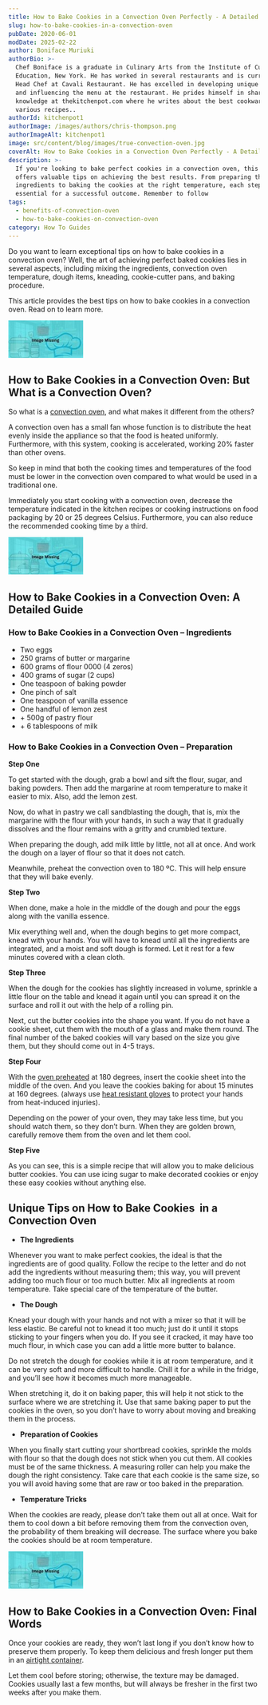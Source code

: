 ```yaml
---
title: How to Bake Cookies in a Convection Oven Perfectly - A Detailed Guide
slug: how-to-bake-cookies-in-a-convection-oven
pubDate: 2020-06-01
modDate: 2025-02-22
author: Boniface Muriuki
authorBio: >-
  Chef Boniface is a graduate in Culinary Arts from the Institute of Culinary
  Education, New York. He has worked in several restaurants and is currently the
  Head Chef at Cavali Restaurant. He has excelled in developing unique recipes
  and influencing the menu at the restaurant. He prides himself in sharing his
  knowledge at thekitchenpot.com where he writes about the best cookware for
  various recipes..
authorId: kitchenpot1
authorImage: /images/authors/chris-thompson.png
authorImageAlt: kitchenpot1
image: src/content/blog/images/true-convection-oven.jpg
coverAlt: How to Bake Cookies in a Convection Oven Perfectly - A Detailed Guide
description: >-
  If you're looking to bake perfect cookies in a convection oven, this article
  offers valuable tips on achieving the best results. From preparing the
  ingredients to baking the cookies at the right temperature, each step is
  essential for a successful outcome. Remember to follow
tags:
  - benefits-of-convection-oven
  - how-to-bake-cookies-on-convection-oven
category: How To Guides
---
```


Do you want to learn exceptional tips on how to bake cookies in a convection oven? Well, the art of achieving perfect baked cookies lies in several aspects, including mixing the ingredients, convection oven temperature, dough items, kneading, cookie-cutter pans, and baking procedure.

This article provides the best tips on how to bake cookies in a convection oven. Read on to learn more.

![How to Bake Cookies in a Convection Oven](images/portablegasgrill.jpg)

## **How to Bake Cookies in a Convection Oven: But What is a Convection Oven?**

So what is a [convection oven](https://en.wikipedia.org/wiki/Convection_oven), and what makes it different from the others? 

A convection oven has a small fan whose function is to distribute the heat evenly inside the appliance so that the food is heated uniformly. Furthermore, with this system, cooking is accelerated, working 20% faster than other ovens.

So keep in mind that both the cooking times and temperatures of the food must be lower in the convection oven compared to what would be used in a traditional one. 

Immediately you start cooking with a convection oven, decrease the temperature indicated in the kitchen recipes or cooking instructions on food packaging by 20 or 25 degrees Celsius. Furthermore, you can also reduce the recommended cooking time by a third.

![How to Bake Cookies ](images/portablegasgrill.jpg)

## How to Bake Cookies in a Convection Oven: A Detailed Guide

### **How to Bake Cookies in a Convection Oven – Ingredients**

-   Two eggs
-   250 grams of butter or margarine
-   600 grams of flour 0000 (4 zeros)
-   400 grams of sugar (2 cups)
-   One teaspoon of baking powder
-   One pinch of salt
-   One teaspoon of vanilla essence 
-   One handful of lemon zest
-   \+ 500g of pastry flour
-   \+ 6 tablespoons of milk

### **How to Bake Cookies in a Convection Oven – Preparation**

**Step One**

To get started with the dough, grab a bowl and sift the flour, sugar, and baking powders. Then add the margarine at room temperature to make it easier to mix. Also, add the lemon zest.

Now, do what in pastry we call sandblasting the dough, that is, mix the margarine with the flour with your hands, in such a way that it gradually dissolves and the flour remains with a gritty and crumbled texture. 

When preparing the dough, add milk little by little, not all at once. And work the dough on a layer of flour so that it does not catch.

Meanwhile, preheat the convection oven to 180 ºC. This will help ensure that they will bake evenly.

**Step Two**

When done, make a hole in the middle of the dough and pour the eggs along with the vanilla essence.

Mix everything well and, when the dough begins to get more compact, knead with your hands. You will have to knead until all the ingredients are integrated, and a moist and soft dough is formed. Let it rest for a few minutes covered with a clean cloth.

**Step Three**

When the dough for the cookies has slightly increased in volume, sprinkle a little flour on the table and knead it again until you can spread it on the surface and roll it out with the help of a rolling pin.

Next, cut the butter cookies into the shape you want. If you do not have a cookie sheet, cut them with the mouth of a glass and make them round. The final number of the baked cookies will vary based on the size you give them, but they should come out in 4-5 trays.

**Step Four**

With the [oven preheated](https://www.thekitchn.com/whats-a-convection-oven-and-when-do-i-use-it-appliance-guides-from-the-kitchen-216549) at 180 degrees, insert the cookie sheet into the middle of the oven. And you leave the cookies baking for about 15 minutes at 160 degrees. (always use [heat resistant gloves](https://thekitchenpot.com/blog/10-best-heat-resistant-gloves-for-cooking//) to protect your hands from heat-induced injuries).

Depending on the power of your oven, they may take less time, but you should watch them, so they don’t burn. When they are golden brown, carefully remove them from the oven and let them cool.

**Step Five**

As you can see, this is a simple recipe that will allow you to make delicious butter cookies. You can use icing sugar to make decorated cookies or enjoy these easy cookies without anything else. 

## **Unique Tips on How to Bake Cookies  in a Convection Oven**

-   **The Ingredients**

Whenever you want to make perfect cookies, the ideal is that the ingredients are of good quality. Follow the recipe to the letter and do not add the ingredients without measuring them; this way, you will prevent adding too much flour or too much butter. Mix all ingredients at room temperature. Take special care of the temperature of the butter.

-   **The Dough**

Knead your dough with your hands and not with a mixer so that it will be less elastic. Be careful not to knead it too much; just do it until it stops sticking to your fingers when you do. If you see it cracked, it may have too much flour, in which case you can add a little more butter to balance.

Do not stretch the dough for cookies while it is at room temperature, and it can be very soft and more difficult to handle. Chill it for a while in the fridge, and you’ll see how it becomes much more manageable. 

When stretching it, do it on baking paper, this will help it not stick to the surface where we are stretching it. Use that same baking paper to put the cookies in the oven, so you don’t have to worry about moving and breaking them in the process.

-   **Preparation of Cookies**

When you finally start cutting your shortbread cookies, sprinkle the molds with flour so that the dough does not stick when you cut them. All cookies must be of the same thickness. A measuring roller can help you make the dough the right consistency. Take care that each cookie is the same size, so you will avoid having some that are raw or too baked in the preparation.

-   **Temperature Tricks**

When the cookies are ready, please don’t take them out all at once. Wait for them to cool down a bit before removing them from the convection oven, the probability of them breaking will decrease. The surface where you bake the cookies should be at room temperature.

![](images/portablegasgrill.jpg)

## **How to Bake Cookies in a Convection Oven: Final Words**

Once your cookies are ready, they won’t last long if you don’t know how to preserve them properly. To keep them delicious and fresh longer put them in an [airtight container](https://thekitchenpot.com/blog/how-to-organize-pots-and-pans//). 

Let them cool before storing; otherwise, the texture may be damaged. Cookies usually last a few months, but will always be fresher in the first two weeks after you make them.